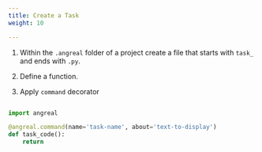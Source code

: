 ```yaml
---
title: Create a Task
weight: 10

---
```


1. Within the `.angreal` folder of a project create a file that starts with `task_` and ends with `.py`.

1. Define a function.

1. Apply `command` decorator


```python

import angreal

@angreal.command(name='task-name', about='text-to-display')
def task_code():
    return
```
